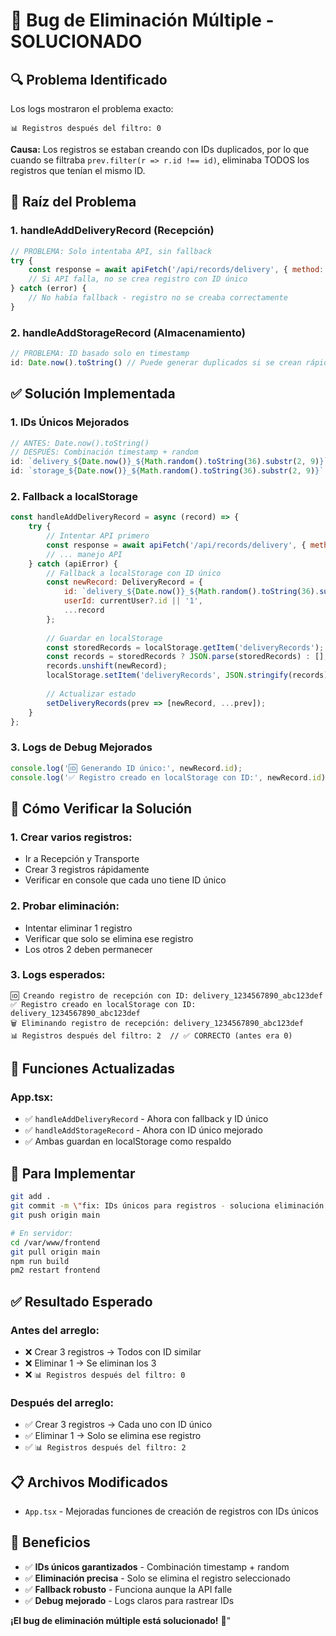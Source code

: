 # 🐛 Bug de Eliminación Múltiple - SOLUCIONADO

## 🔍 **Problema Identificado**

Los logs mostraron el problema exacto:
```
📊 Registros después del filtro: 0
```

**Causa:** Los registros se estaban creando con IDs duplicados, por lo que cuando se filtraba `prev.filter(r => r.id !== id)`, eliminaba TODOS los registros que tenían el mismo ID.

## 🚨 **Raíz del Problema**

### **1. handleAddDeliveryRecord (Recepción)**
```javascript
// PROBLEMA: Solo intentaba API, sin fallback
try {
    const response = await apiFetch('/api/records/delivery', { method: 'POST' });
    // Si API falla, no se crea registro con ID único
} catch (error) {
    // No había fallback - registro no se creaba correctamente
}
```

### **2. handleAddStorageRecord (Almacenamiento)**
```javascript
// PROBLEMA: ID basado solo en timestamp
id: Date.now().toString() // Puede generar duplicados si se crean rápido
```

## ✅ **Solución Implementada**

### **1. IDs Únicos Mejorados**
```javascript
// ANTES: Date.now().toString()
// DESPUÉS: Combinación timestamp + random
id: `delivery_${Date.now()}_${Math.random().toString(36).substr(2, 9)}`
id: `storage_${Date.now()}_${Math.random().toString(36).substr(2, 9)}`
```

### **2. Fallback a localStorage**
```javascript
const handleAddDeliveryRecord = async (record) => {
    try {
        // Intentar API primero
        const response = await apiFetch('/api/records/delivery', { method: 'POST' });
        // ... manejo API
    } catch (apiError) {
        // Fallback a localStorage con ID único
        const newRecord: DeliveryRecord = {
            id: `delivery_${Date.now()}_${Math.random().toString(36).substr(2, 9)}`,
            userId: currentUser?.id || '1',
            ...record
        };
        
        // Guardar en localStorage
        const storedRecords = localStorage.getItem('deliveryRecords');
        const records = storedRecords ? JSON.parse(storedRecords) : [];
        records.unshift(newRecord);
        localStorage.setItem('deliveryRecords', JSON.stringify(records));
        
        // Actualizar estado
        setDeliveryRecords(prev => [newRecord, ...prev]);
    }
};
```

### **3. Logs de Debug Mejorados**
```javascript
console.log('🆔 Generando ID único:', newRecord.id);
console.log('✅ Registro creado en localStorage con ID:', newRecord.id);
```

## 🧪 **Cómo Verificar la Solución**

### **1. Crear varios registros:**
- Ir a Recepción y Transporte
- Crear 3 registros rápidamente
- Verificar en console que cada uno tiene ID único

### **2. Probar eliminación:**
- Intentar eliminar 1 registro
- Verificar que solo se elimina ese registro
- Los otros 2 deben permanecer

### **3. Logs esperados:**
```
🆔 Creando registro de recepción con ID: delivery_1234567890_abc123def
✅ Registro creado en localStorage con ID: delivery_1234567890_abc123def
🗑️ Eliminando registro de recepción: delivery_1234567890_abc123def
📊 Registros después del filtro: 2  // ✅ CORRECTO (antes era 0)
```

## 🔧 **Funciones Actualizadas**

### **App.tsx:**
- ✅ `handleAddDeliveryRecord` - Ahora con fallback y ID único
- ✅ `handleAddStorageRecord` - Ahora con ID único mejorado
- ✅ Ambas guardan en localStorage como respaldo

## 🚀 **Para Implementar**

```bash
git add .
git commit -m \"fix: IDs únicos para registros - soluciona eliminación múltiple\"
git push origin main

# En servidor:
cd /var/www/frontend
git pull origin main
npm run build
pm2 restart frontend
```

## ✅ **Resultado Esperado**

### **Antes del arreglo:**
- ❌ Crear 3 registros → Todos con ID similar
- ❌ Eliminar 1 → Se eliminan los 3
- ❌ `📊 Registros después del filtro: 0`

### **Después del arreglo:**
- ✅ Crear 3 registros → Cada uno con ID único
- ✅ Eliminar 1 → Solo se elimina ese registro
- ✅ `📊 Registros después del filtro: 2`

## 📋 **Archivos Modificados**
- `App.tsx` - Mejoradas funciones de creación de registros con IDs únicos

## 🎯 **Beneficios**
- ✅ **IDs únicos garantizados** - Combinación timestamp + random
- ✅ **Eliminación precisa** - Solo se elimina el registro seleccionado
- ✅ **Fallback robusto** - Funciona aunque la API falle
- ✅ **Debug mejorado** - Logs claros para rastrear IDs

**¡El bug de eliminación múltiple está solucionado!** 🎉"